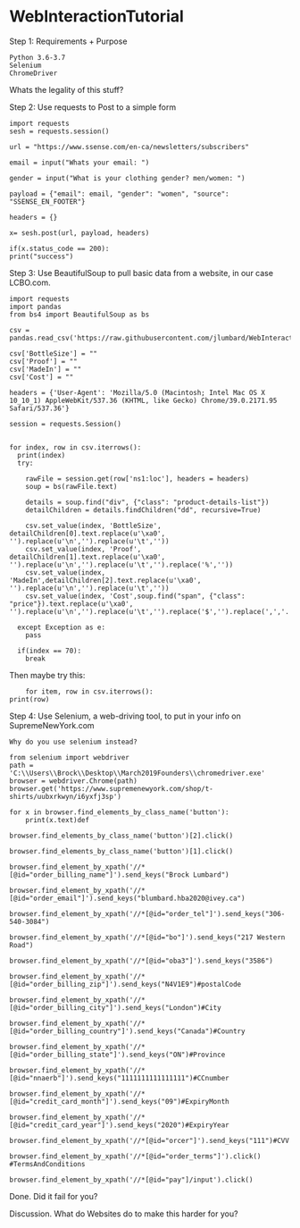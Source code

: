 # WebInteractionTutorial

Step 1: Requirements + Purpose
	
	Python 3.6-3.7
	Selenium
	ChromeDriver
	
  Whats the legality of this stuff?

Step 2: Use requests to Post to a simple form

    import requests
    sesh = requests.session()

    url = "https://www.ssense.com/en-ca/newsletters/subscribers"

    email = input("Whats your email: ")

    gender = input("What is your clothing gender? men/women: ")

    payload = {"email": email, "gender": "women", "source": "SSENSE_EN_FOOTER"}

    headers = {}

    x= sesh.post(url, payload, headers)

    if(x.status_code == 200):
    print("success")


Step 3: Use BeautifulSoup to pull basic data from a website, in our case LCBO.com.

    import requests
    import pandas
    from bs4 import BeautifulSoup as bs

    csv = pandas.read_csv('https://raw.githubusercontent.com/jlumbard/WebInteractionTutorial/master/LCBOProductList.csv')

    csv['BottleSize'] = ""
    csv['Proof'] = ""
    csv['MadeIn'] = ""
    csv['Cost'] = ""

    headers = {'User-Agent': 'Mozilla/5.0 (Macintosh; Intel Mac OS X 10_10_1) AppleWebKit/537.36 (KHTML, like Gecko) Chrome/39.0.2171.95 Safari/537.36'}

    session = requests.Session()


    for index, row in csv.iterrows():
      print(index)
      try:

        rawFile = session.get(row['ns1:loc'], headers = headers)
        soup = bs(rawFile.text)

        details = soup.find("div", {"class": "product-details-list"})
        detailChildren = details.findChildren("dd", recursive=True)

        csv.set_value(index, 'BottleSize', detailChildren[0].text.replace(u'\xa0', '').replace(u'\n','').replace(u'\t',''))
        csv.set_value(index, 'Proof', detailChildren[1].text.replace(u'\xa0', '').replace(u'\n','').replace(u'\t','').replace('%',''))
        csv.set_value(index, 'MadeIn',detailChildren[2].text.replace(u'\xa0', '').replace(u'\n','').replace(u'\t',''))
        csv.set_value(index, 'Cost',soup.find("span", {"class": "price"}).text.replace(u'\xa0', '').replace(u'\n','').replace(u'\t','').replace('$','').replace(',','.'))
	
      except Exception as e:
        pass

      if(index == 70):
        break
	
	
  Then maybe try this:
  
    	for item, row in csv.iterrows():
  	print(row)

Step 4: Use Selenium, a web-driving tool, to put in your info on SupremeNewYork.com

    Why do you use selenium instead?
    
    from selenium import webdriver
    path = 'C:\\Users\\Brock\\Desktop\\March2019Founders\\chromedriver.exe'
    browser = webdriver.Chrome(path)
    browser.get('https://www.supremenewyork.com/shop/t-shirts/uubxrkwyn/i6yxfj3sp')
    
    for x in browser.find_elements_by_class_name('button'):
		print(x.text)def 
    
    browser.find_elements_by_class_name('button')[2].click()
    
    browser.find_elements_by_class_name('button')[1].click()
    
    browser.find_element_by_xpath('//*[@id="order_billing_name"]').send_keys("Brock Lumbard")
    
    browser.find_element_by_xpath('//*[@id="order_email"]').send_keys("blumbard.hba2020@ivey.ca")
    
    browser.find_element_by_xpath('//*[@id="order_tel"]').send_keys("306-540-3084")
    
    browser.find_element_by_xpath('//*[@id="bo"]').send_keys("217 Western Road")
   
    browser.find_element_by_xpath('//*[@id="oba3"]').send_keys("3586")
    
    browser.find_element_by_xpath('//*[@id="order_billing_zip"]').send_keys("N4V1E9")#postalCode
    
    browser.find_element_by_xpath('//*[@id="order_billing_city"]').send_keys("London")#City
    
    browser.find_element_by_xpath('//*[@id="order_billing_country"]').send_keys("Canada")#Country
    
    browser.find_element_by_xpath('//*[@id="order_billing_state"]').send_keys("ON")#Province
    
    browser.find_element_by_xpath('//*[@id="nnaerb"]').send_keys("1111111111111111")#CCnumber
    
    browser.find_element_by_xpath('//*[@id="credit_card_month"]').send_keys("09")#ExpiryMonth
    
    browser.find_element_by_xpath('//*[@id="credit_card_year"]').send_keys("2020")#ExpiryYear
    
    browser.find_element_by_xpath('//*[@id="orcer"]').send_keys("111")#CVV
    
    browser.find_element_by_xpath('//*[@id="order_terms"]').click() #TermsAndConditions
   
    browser.find_element_by_xpath('//*[@id="pay"]/input').click()
    
  Done. Did it fail for you?
  
  Discussion. What do Websites do to make this harder for you?
